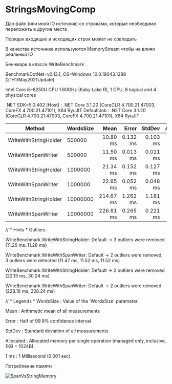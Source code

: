 # StringsMovingComp

Дан файл (или иной IO источник) со строками, которые необходимо переложить в другие места

Порядок входящих и исходящих строк может не совпадать

В качестве источника используются MemoryStream чтобы не влиял реальный IO

Бенчмарк в классе WriteBenchmark

BenchmarkDotNet=v0.13.1, OS=Windows 10.0.19043.1288 (21H1/May2021Update)

Intel Core i5-8250U CPU 1.60GHz (Kaby Lake R), 1 CPU, 8 logical and 4 physical cores

.NET SDK=5.0.402
  [Host]     : .NET Core 3.1.20 (CoreCLR 4.700.21.47003, CoreFX 4.700.21.47101), X64 RyuJIT
  DefaultJob : .NET Core 3.1.20 (CoreCLR 4.700.21.47003, CoreFX 4.700.21.47101), X64 RyuJIT


|                Method | WordsSize |      Mean |    Error |   StdDev | Allocated |
|---------------------- |---------- |----------:|---------:|---------:|----------:|
| WriteWithStringHolder |    500000 |  10.80 ms | 0.132 ms | 0.103 ms |   5,328 B |
|   WriteWithSpanWriter |    500000 |  11.50 ms | 0.013 ms | 0.011 ms |      32 B |
| WriteWithStringHolder |   1000000 |  21.34 ms | 0.152 ms | 0.127 ms |   5,328 B |
|   WriteWithSpanWriter |   1000000 |  22.85 ms | 0.052 ms | 0.048 ms |      32 B |
| WriteWithStringHolder |  10000000 | 214.67 ms | 1.262 ms | 1.181 ms |   5,741 B |
|   WriteWithSpanWriter |  10000000 | 226.81 ms | 0.265 ms | 0.221 ms |   1,384 B |

// * Hints *
Outliers

  WriteBenchmark.WriteWithStringHolder: Default -> 3 outliers were removed (11.26 ms..11.28 ms)
  
  WriteBenchmark.WriteWithSpanWriter: Default   -> 2 outliers were removed, 3 outliers were detected (11.47 ms, 11.52 ms, 11.52 ms)
  
  WriteBenchmark.WriteWithStringHolder: Default -> 2 outliers were removed (22.13 ms, 30.24 ms)
  
  WriteBenchmark.WriteWithSpanWriter: Default   -> 2 outliers were removed (228.18 ms, 228.24 ms)

// * Legends *
  WordsSize : Value of the 'WordsSize' parameter
  
  Mean      : Arithmetic mean of all measurements
  
  Error     : Half of 99.9% confidence interval
  
  StdDev    : Standard deviation of all measurements
  
  Allocated : Allocated memory per single operation (managed only, inclusive, 1KB = 1024B)
  
  1 ms      : 1 Millisecond (0.001 sec)
  
  
Потребление памяти

![SpanVsStringMemory](https://user-images.githubusercontent.com/23265895/140976184-3351cd5c-fbbf-4ea4-be31-23e64efc8692.JPG) 
